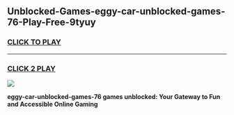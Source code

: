 
## Unblocked-Games-eggy-car-unblocked-games-76-Play-Free-9tyuy
<h3>
<a href="https://premium76.site?title=eggy-car-unblocked-games-76&ref=09A">CLICK TO PLAY</a></h3>
<hr>

<h3>
<a href="https://premium76.site?title=eggy-car-unblocked-games-76&ref=09A">CLICK 2 PLAY</a>
  
</h3>

<a href="https://premium76.site?title=eggy-car-unblocked-games-76&ref=09A"><img src="https://clearcache.store/games.png"></a>


**eggy-car-unblocked-games-76 games unblocked: Your Gateway to Fun and Accessible Online Gaming**
